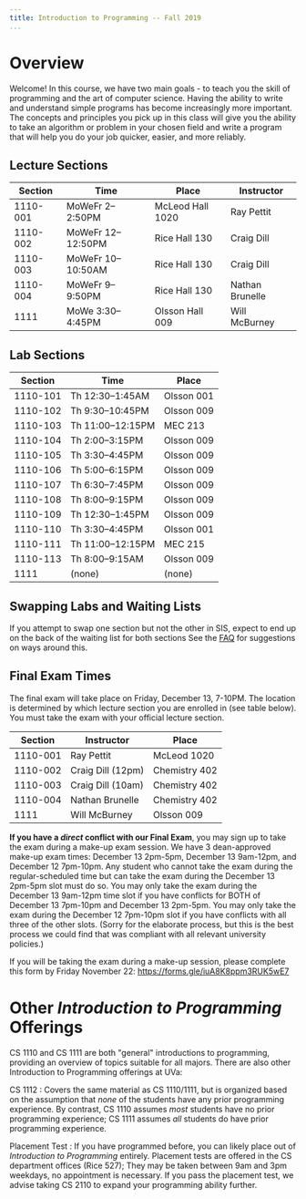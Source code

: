 ```yaml
---
title: Introduction to Programming -- Fall 2019
...
```


# Overview

Welcome! In this course, we have two main goals - to teach you the skill of programming and the art of computer science. Having the ability to write and understand simple programs has become increasingly more important. The concepts and principles you pick up in this class will give you the ability to take an algorithm or problem in your chosen field and write a program that will help you do your job quicker, easier, and more reliably.

## Lecture Sections

Section |Time             |Place                 |Instructor
--------|-----------------|----------------------|-----------------------
1110-001|MoWeFr 2–2:50PM  |McLeod Hall 1020      |Ray Pettit
1110-002|MoWeFr 12–12:50PM|Rice Hall 130         |Craig Dill
1110-003|MoWeFr 10–10:50AM|Rice Hall 130         |Craig Dill
1110-004|MoWeFr 9–9:50PM  |Rice Hall 130	     |Nathan Brunelle
1111    |MoWe 3:30–4:45PM |Olsson Hall 009       |Will McBurney


## Lab Sections

|Section |Time            |Place       |
|--------|----------------|------------|
|1110-101|Th 12:30–1:45AM |Olsson 001  |
|1110-102|Th 9:30–10:45PM |Olsson 009  |
|1110-103|Th 11:00–12:15PM|MEC 213     |
|1110-104|Th 2:00–3:15PM  |Olsson 009  |
|1110-105|Th 3:30–4:45PM  |Olsson 009  |
|1110-106|Th 5:00–6:15PM  |Olsson 009  |
|1110-107|Th 6:30–7:45PM  |Olsson 009  |
|1110-108|Th 8:00–9:15PM  |Olsson 009  |
|1110-109|Th 12:30–1:45PM |Olsson 009  |
|1110-110|Th 3:30–4:45PM  |Olsson 001  |
|1110-111|Th 11:00–12:15PM|MEC 215     |
|1110-113|Th 8:00–9:15AM  |Olsson 009  |
|1111    |(none)          |(none)      |

## Swapping Labs and Waiting Lists

If you attempt to swap one section but not the other in SIS, expect to end up on the back of the waiting list for both sections
See the [FAQ](faq.html) for suggestions on ways around this.


## Final Exam Times

The final exam will take place on Friday, December 13, 7-10PM. The location is determined by which lecture section you are enrolled in (see table below). You must take the exam with your official lecture section.

Section |Instructor            |Place
--------|----------------------|-----------------------
1110-001|Ray Pettit            |McLeod 1020
1110-002|Craig Dill (12pm)     |Chemistry 402
1110-003|Craig Dill (10am)     |Chemistry 402
1110-004|Nathan Brunelle       |Chemistry 402
1111    |Will McBurney         |Olsson 009

**If you have a *direct* conflict with our Final Exam**, you may sign up to take the exam during a make-up exam session. We have 3 dean-approved make-up exam times: December 13 2pm-5pm, December 13 9am-12pm, and December 12 7pm-10pm. Any student who cannot take the exam during the regular-scheduled time but can take the exam during the December 13 2pm-5pm slot must do so. You may only take the exam during the December 13 9am-12pm time slot if you have conflicts for BOTH of December 13 7pm-10pm and December 13 2pm-5pm. You may only take the exam during the December 12 7pm-10pm slot if you have conflicts with all three of the other slots. (Sorry for the elaborate process, but this is the best process we could find that was compliant with all relevant university policies.)

If you will be taking the exam during a make-up session, please complete this form by Friday November 22: <https://forms.gle/iuA8K8ppm3RUK5wE7>

# Other *Introduction to Programming* Offerings

<!-- reorganize -->

CS 1110 and CS 1111 are both "general" introductions to programming, providing an overview of topics suitable for all majors.
There are also other Introduction to Programming offerings at UVa:

CS 1112
:   Covers the same material as CS 1110/1111,
    but is organized based on the assumption that *none* of the students have any prior programming experience.
    By contrast, CS 1110 assumes *most* students have no prior programming experience;
    CS 1111 assumes *all* students do have prior programming experience.

Placement Test
:   If you have programmed before, you can likely place out of *Introduction to Programming* entirely.
    Placement tests are offered in the CS department offices (Rice 527); They may be taken between 9am and 3pm weekdays, no appointment is necessary.
    If you pass the placement test, we advise taking CS 2110 to expand your programming ability further.

<!--
Three other courses (CS 1120 and two different flavors of CS 1113) present a more mathematical-, scientific-, or engineering-focussed introduction to computing, but are not being offered this semester.
-->
